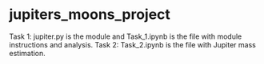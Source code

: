 # jupiters_moons_project
Task 1: jupiter.py is the module and Task_1.ipynb is the file with module instructions and analysis.
Task 2: Task_2.ipynb is the file with Jupiter mass estimation.